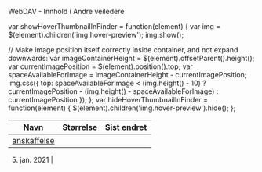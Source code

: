 WebDAV - Innhold i Andre veiledere



 var showHoverThumbnailInFinder = function(element) {
 var img = $(element).children('img.hover-preview');
 img.show();

 // Make image position itself correctly inside container, and not expand downwards:
 var imageContainerHeight = $(element).offsetParent().height();
 var currentImagePosition = $(element).position().top;
 var spaceAvailableForImage = imageContainerHeight - currentImagePosition;
 img.css({
 top: spaceAvailableForImage \< (img.height() - 10) ?
 currentImagePosition - (img.height() - spaceAvailableForImage) :
 currentImagePosition
 });
 };
 var hideHoverThumbnailInFinder = function(element) {
 $(element).children('img.hover-preview').hide();
 };



| [Navn](https://www-dav.usit.uio.no/prosjekter/datadeling/arbeidsomrader/integrasjonsarkitektur/dokumentasjon/veiledere/annet/?sort-by=name&invert=true) | [Størrelse](https://www-dav.usit.uio.no/prosjekter/datadeling/arbeidsomrader/integrasjonsarkitektur/dokumentasjon/veiledere/annet/?sort-by=content-length) | [Sist endret](https://www-dav.usit.uio.no/prosjekter/datadeling/arbeidsomrader/integrasjonsarkitektur/dokumentasjon/veiledere/annet/?sort-by=last-modified) |
| --- | --- | --- |
| [anskaffelse](https://www-dav.usit.uio.no/prosjekter/datadeling/arbeidsomrader/integrasjonsarkitektur/dokumentasjon/veiledere/annet/anskaffelse/ "Mappe") |  | 
 5. jan. 2021
  |